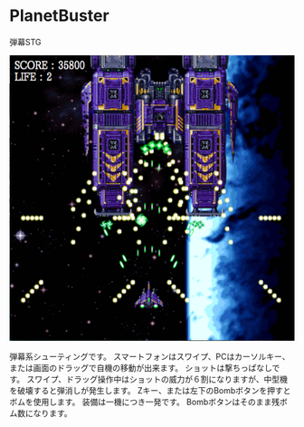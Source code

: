 PlanetBuster
============

弾幕STG

<img src="screenshot.png" />

弾幕系シューティングです。
スマートフォンはスワイプ、PCはカーソルキー、または画面のドラッグで自機の移動が出来ます。
ショットは撃ちっぱなしです。
スワイプ、ドラッグ操作中はショットの威力が６割になりますが、中型機を破壊すると弾消しが発生します。
Zキー、または左下のBombボタンを押すとボムを使用します。
装備は一機につき一発です。
Bombボタンはそのまま残ボム数になります。
